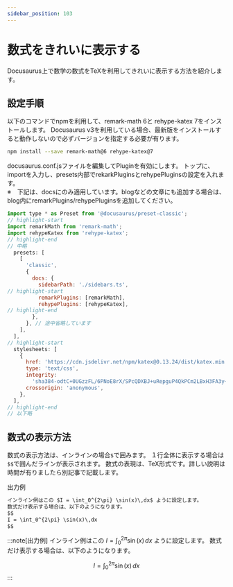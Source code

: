 ```yaml
---
sidebar_position: 103
---
```


# 数式をきれいに表示する

Docusaurus上で数学の数式をTeXを利用してきれいに表示する方法を紹介します。

## 設定手順

以下のコマンドでnpmを利用して、remark-math 6と rehype-katex 7をインストールします。
Docusaurus v3を利用している場合、最新版をインストールすると動作しないので必ずバージョンを指定する必要が有ります。

``` bash
npm install --save remark-math@6 rehype-katex@7
```
docusaurus.conf.jsファイルを編集してPluginを有効にします。
トップに、importを入力し、presets内部でrekarkPluginsとrehypePluginsの設定を入れます。  
※　下記は、docsにのみ適用しています。blogなどの文章にも追加する場合は、blog内にremarkPlugins/rehypePluginsを追加してください。

``` javascript title="ES module docusaurus.config.js (抜粋)"
import type * as Preset from '@docusaurus/preset-classic';
// highlight-start
import remarkMath from 'remark-math';
import rehypeKatex from 'rehype-katex';
// highlight-end
// 中略
  presets: [
    [
      'classic',
      {
        docs: {
          sidebarPath: './sidebars.ts',
// highlight-start
          remarkPlugins: [remarkMath],
          rehypePlugins: [rehypeKatex],
// highlight-end
        },
      }, // 途中省略しています
    ],
  ],
// highlight-start
  stylesheets: [
    {
      href: 'https://cdn.jsdelivr.net/npm/katex@0.13.24/dist/katex.min.css',
      type: 'text/css',
      integrity:
        'sha384-odtC+0UGzzFL/6PNoE8rX/SPcQDXBJ+uRepguP4QkPCm2LBxH3FA3y+fKSiJ+AmM',
      crossorigin: 'anonymous',
    },
  ],
// highlight-end
// 以下略
```

## 数式の表示方法

数式の表示方法は、インラインの場合`$`で囲みます。
１行全体に表示する場合は`$$`で囲んだラインが表示されます。
数式の表現は、TeX形式です。詳しい説明は時間が有りましたら別記事で記載します。

出力例

``` markdown
インライン例はこの $I = \int_0^{2\pi} \sin(x)\,dx$ ように設定します。
数式だけ表示する場合は、以下のようになります。
$$
I = \int_0^{2\pi} \sin(x)\,dx
$$
```

:::note[出力例]
インライン例はこの $I = \int_0^{2\pi} \sin(x)\,dx$ ように設定します。
数式だけ表示する場合は、以下のようになります。

$$
I = \int_0^{2\pi} \sin(x)\,dx
$$
:::
